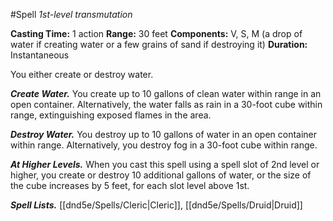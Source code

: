 #Spell
*1st-level transmutation*

**Casting Time:** 1 action
**Range:** 30 feet
**Components:** V, S, M (a drop of water if creating water or a few grains of sand if destroying it)
**Duration:** Instantaneous

You either create or destroy water.

***Create Water.*** You create up to 10 gallons of clean water within range in an open container. Alternatively, the water falls as rain in a 30-foot cube within range, extinguishing exposed flames in the area.

***Destroy Water.*** You destroy up to 10 gallons of water in an open container within range. Alternatively, you destroy fog in a 30-foot cube within range.

***At Higher Levels.*** When you cast this spell using a spell slot of 2nd level or higher, you create or destroy 10 additional gallons of water, or the size of the cube increases by 5 feet, for each slot level above 1st.

***Spell Lists.*** [[dnd5e/Spells/Cleric\|Cleric]], [[dnd5e/Spells/Druid\|Druid]]